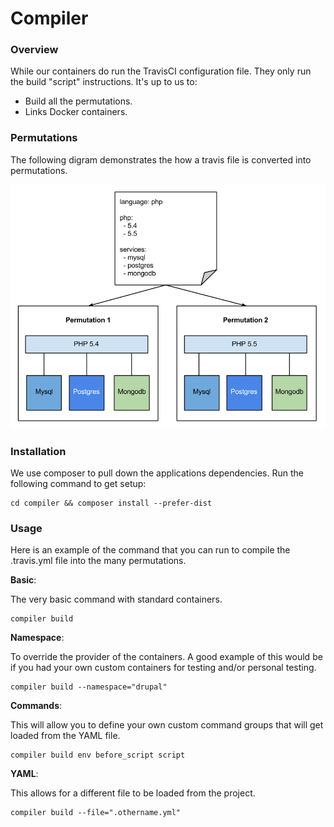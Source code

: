 Compiler
========

### Overview

While our containers do run the TravisCI configuration file. They only run the
build "script" instructions. It's up to us to:

* Build all the permutations.
* Links Docker containers.

### Permutations

The following digram demonstrates the how a travis file is converted into
permutations.

![Diagram](./docs/diagram.png "docs/diagram.png")

### Installation

We use composer to pull down the applications dependencies. Run the following
command to get setup:

```
cd compiler && composer install --prefer-dist
```

### Usage

Here is an example of the command that you can run to compile the .travis.yml
file into the many permutations.

**Basic**:

The very basic command with standard containers.

```
compiler build
```

**Namespace**:

To override the provider of the containers. A good example of this would be if
you had your own custom containers for testing and/or personal testing.

```
compiler build --namespace="drupal"
```

**Commands**:

This will allow you to define your own custom command groups that will get
loaded from the YAML file.

```
compiler build env before_script script
```

**YAML**:

This allows for a different file to be loaded from the project.

```
compiler build --file=".othername.yml"
```
